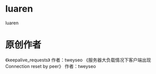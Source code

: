 # luaren
luaren


# 原创作者

《keepalive_requests》  作者：tweyseo
《服务器大负载情况下客户端出现Connection reset by peer》  作者：tweyseo
